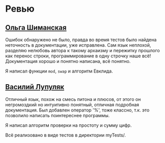 ﻿# Ревью

## [Ольга Шиманская](https://github.com/jeinygroove/fl_2020_spbu_spr/)

Ошибок обнаружено не было, правда во  время тестов было найдена неточность в документации, уже исправлена.
Сам язык неплохой, разделяю нелюбовь автора к такому архаизму и пережитку прошлого  как перенос строки, программирование в одну строчку наше всё!
Документация хорошо и понятно написана, всё понятно.

Я написал функции `mod`, `swap` и алгоритм Евклида.

## [Василий Лупуляк](https://github.com/VasilyLupuleac/fl_2020_spbu_spr/)

Отличный язык, похож на смесь питона и плюсов, от этого он негромоздкий но интуитивно понятный, отличная подробная документация. Был добавлен оператор '%', тоже классно, т.к. это позволило написать поинтереснее программы.

Я написал алгоритм проверки на простоту и сумму цифр.



Всё  реализовано в виде тестов в директории myTests/. 